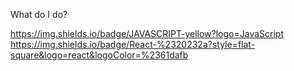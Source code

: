 What do I do?

https://img.shields.io/badge/JAVASCRIPT-yellow?logo=JavaScript
https://img.shields.io/badge/React-%2320232a?style=flat-square&logo=react&logoColor=%2361dafb
